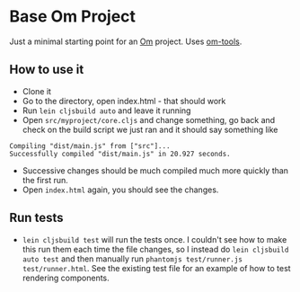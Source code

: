 # Base Om Project

Just a minimal starting point for an
[Om](https://github.com/swannodette/om) project. Uses
[om-tools](https://github.com/Prismatic/om-tools).

## How to use it

- Clone it
- Go to the directory, open index.html - that should work
- Run `lein cljsbuild auto` and leave it running
- Open `src/myproject/core.cljs` and change something, go back and check
  on the build script we just ran and it should say something like
```
Compiling "dist/main.js" from ["src"]...
Successfully compiled "dist/main.js" in 20.927 seconds.
```
- Successive changes should be much compiled much more quickly than the first run.
- Open `index.html` again, you should see the changes.

## Run tests

- `lein cljsbuild test` will run the tests once. I couldn't see how to
  make this run them each time the file changes, so I instead do `lein
  cljsbuild auto test` and then manually run `phantomjs test/runner.js
  test/runner.html`. See the existing test file for an example of how to
  test rendering components.

